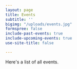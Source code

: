 ```yaml
---
layout: page
title: Events
subtitle: ''
bigimg: "/uploads/events.jpg"
formspree: false
include-past-events: true
include-upcoming-events: true
use-site-title: false

---
```

Here's a list of all events.